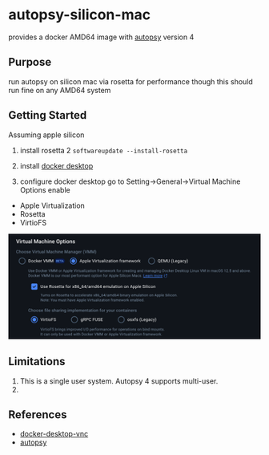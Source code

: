 # autopsy-silicon-mac
provides a docker AMD64 image with [autopsy](https://www.autopsy.com) version 4

## Purpose
run autopsy on silicon mac via rosetta for performance
though this should run fine on any AMD64 system

## Getting Started
Assuming apple silicon

1. install rosetta 2
`softwareupdate --install-rosetta`

2. install [docker desktop](https://docs.docker.com/get-started/introduction/get-docker-desktop/)

3. configure docker desktop
go to Setting->General->Virtual Machine Options
enable 
* Apple Virtualization
* Rosetta
* VirtioFS

![Alt text](./images/docker-desktop-configuration.png)


## Limitations

1. This is a single user system. Autopsy 4 supports multi-user.
2.

## References

* [docker-desktop-vnc](https://hub.docker.com/r/elestio/docker-desktop-vnc)
* [autopsy](https://www.autopsy.com)
